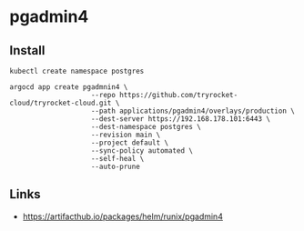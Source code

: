 # pgadmin4

## Install

    kubectl create namespace postgres
    
    argocd app create pgadmnin4 \
                        --repo https://github.com/tryrocket-cloud/tryrocket-cloud.git \
                        --path applications/pgadmin4/overlays/production \
                        --dest-server https://192.168.178.101:6443 \
                        --dest-namespace postgres \
                        --revision main \
                        --project default \
                        --sync-policy automated \
                        --self-heal \
                        --auto-prune

## Links

- https://artifacthub.io/packages/helm/runix/pgadmin4
